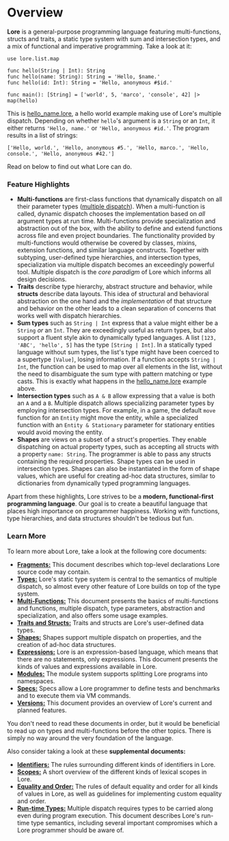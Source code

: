 # Overview

**Lore** is a general-purpose programming language featuring multi-functions, structs and traits, a static type system with sum and intersection types, and a mix of functional and imperative programming. Take a look at it:

```
use lore.list.map

func hello(String | Int): String
func hello(name: String): String = 'Hello, $name.'
func hello(id: Int): String = 'Hello, anonymous #$id.'

func main(): [String] = ['world', 5, 'marco', 'console', 42] |> map(hello)
```

This is [hello_name.lore](../test/lessons/hello_name.lore), a hello world example making use of Lore's multiple dispatch. Depending on whether `hello`'s argument is a `String` or an `Int`, it either returns `'Hello, name.'` or `'Hello, anonymous #id.'`. The program results in a list of strings:

```
['Hello, world.', 'Hello, anonymous #5.', 'Hello, marco.', 'Hello, console.', 'Hello, anonymous #42.']
```

Read on below to find out what Lore can do.



### Feature Highlights

- **Multi-functions** are first-class functions that dynamically dispatch on all their parameter types ([multiple dispatch](https://en.wikipedia.org/wiki/Multiple_dispatch)). When a multi-function is called, dynamic dispatch chooses the implementation based on *all* argument types at run time. Multi-functions provide specialization and abstraction out of the box, with the ability to define and extend functions across file and even project boundaries. The functionality provided by multi-functions would otherwise be covered by classes, mixins, extension functions, and similar language constructs. Together with subtyping, user-defined type hierarchies, and intersection types, specialization via multiple dispatch becomes an exceedingly powerful tool. Multiple dispatch is the *core paradigm* of Lore which informs all design decisions.
- **Traits** describe type hierarchy, abstract structure and behavior, while **structs** describe data layouts. This idea of structural and behavioral abstraction on the one hand and the *implementation* of that structure and behavior on the other leads to a clean separation of concerns that works well with dispatch hierarchies.
- **Sum types** such as `String | Int` express that a value might either be a `String` *or* an `Int`. They are exceedingly useful as return types, but also support a fluent style akin to dynamically typed languages. A list `[123, 'ABC', 'hello', 5]` has the type `[String | Int]`. In a statically typed language without sum types, the list's type might have been coerced to a supertype `[Value]`, losing information. If a function accepts `String | Int`, the function can be used to map over all elements in the list, without the need to disambiguate the sum type with pattern matching or type casts. This is exactly what happens in the [hello_name.lore](../test/lessons/hello_name.lore) example above.
- **Intersection types** such as `A & B` allow expressing that a value is both an `A` and a `B`. Multiple dispatch allows specializing parameter types by employing intersection types. For example, in a game, the default `move` function for an `Entity` might move the entity, while a specialized function with an `Entity & Stationary` parameter for stationary entities would avoid moving the entity.
- **Shapes** are views on a subset of a struct's properties. They enable dispatching on actual property types, such as accepting all structs with a property `name: String`. The programmer is able to pass any structs containing the required properties. Shape types can be used in intersection types. Shapes can also be instantiated in the form of shape values, which are useful for creating ad-hoc data structures, similar to dictionaries from dynamically typed programming languages.

Apart from these highlights, Lore strives to be a **modern, functional-first programming language**. Our goal is to create a beautiful language that places high importance on programmer happiness. Working with functions, type hierarchies, and data structures shouldn't be tedious but fun.



### Learn More

To learn more about Lore, take a look at the following core documents:

- [**Fragments:**](fragments.md) This document describes which top-level declarations Lore source code may contain.
- [**Types:**](types.md) Lore's static type system is central to the semantics of multiple dispatch, so almost every other feature of Lore builds on top of the type system.
- [**Multi-Functions:**](multi-functions.md) This document presents the basics of multi-functions and functions, multiple dispatch, type parameters, abstraction and specialization, and also offers some usage examples.
- [**Traits and Structs:**](traits-structs.md) Traits and structs are Lore's user-defined data types.
- [**Shapes:**](shapes.md) Shapes support multiple dispatch on properties, and the creation of ad-hoc data structures.
- [**Expressions:**](expressions.md) Lore is an expression-based language, which means that there are no statements, only expressions. This document presents the kinds of values and expressions available in Lore.
- [**Modules:**](modules.md) The module system supports splitting Lore programs into namespaces.
- [**Specs:**](specs.md) Specs allow a Lore programmer to define tests and benchmarks and to execute them via VM commands.
- [**Versions:**](versions.md) This document provides an overview of Lore's current and planned features.

You don't need to read these documents in order, but it would be beneficial to read up on types and multi-functions before the other topics. There is simply no way around the very foundation of the language.

Also consider taking a look at these **supplemental documents:**

- [**Identifiers:**](identifiers.md) The rules surrounding different kinds of identifiers in Lore.
- [**Scopes:**](scopes.md) A short overview of the different kinds of lexical scopes in Lore.
- [**Equality and Order:**](equality-order.md) The rules of default equality and order for all kinds of values in Lore, as well as guidelines for implementing custom equality and order.
- [**Run-time Types:**](runtime-types.md) Multiple dispatch requires types to be carried along even during program execution. This document describes Lore's run-time type semantics, including several important compromises which a Lore programmer should be aware of.
